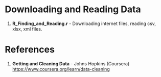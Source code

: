 # Downloading and Reading Data
1.  **R_Finding_and_Reading.r**              - Downloading internet files, reading csv, xlsx, xml files. 

# References
1.  **Getting and Cleaning Data** - Johns Hopkins (Coursera)   
    https://www.coursera.org/learn/data-cleaning
